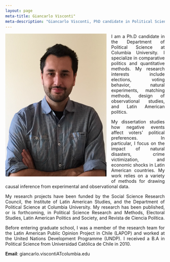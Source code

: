 ```yaml
---
layout: page
meta-title: Giancarlo Visconti"
meta-description: "Giancarlo Visconti, PhD candidate in Political Science, Columbia University"
---
```


<head>
  <title> Giancarlo Visconti </title>
  <meta name="author" content="Giancarlo Visconti">
  <meta name="description" content="Giancarlo Visconti's webpage">
  <meta name="title" content="Giancarlo Visconti, Columbia University">
  <meta name="keywords" content="Giancarlo Visconti, Columbia, Chile, Political Science">
  <meta name="tags" content="Giancarlo Visconti, Columbia, Chile, Political Science">
  <meta http-equiv="content-type" content="text/html;charset=UTF-8">
</head>

<img src="/img/bio.png" alt="Giancarlo" style="float:left;width:320px;height:450px; margin-right:15px; margin-bottom:15px">

<p style="text-align: justify;">I am a Ph.D candidate in the Department of Political Science at Columbia University. I specialize in comparative politics and quantitative methods. My research interests include elections, voting behavior, natural experiments, matching methods, design of observational studies, and Latin American politics.</p>
 
<p style="text-align: justify;">My dissertation studies how negative events affect voters' political preferences. In particular, I focus on the impact of natural disasters, crime victimization, and economic shocks in Latin American countries. My work relies on a variety of methods for drawing causal inference from experimental and observational data.</p>

<p style="text-align: justify;">My research projects have been funded by the Social Science Research Council, the Institute of Latin American Studies, and the Department of Political Science at Columbia University. My research has been published, or is forthcoming, in Political Science Research and Methods, Electoral Studies, Latin American Politics and Society, and Revista de Ciencia Política.</p> 

<p style="text-align: justify;">Before entering graduate school, I was a member of the research team for the Latin American Public Opinion Project in Chile (LAPOP) and worked at the United Nations Development Programme (UNDP). I received a B.A in Political Science from Universidad Católica de Chile in 2010.</p>

**Email**: giancarlo.viscontiATcolumbia.edu

